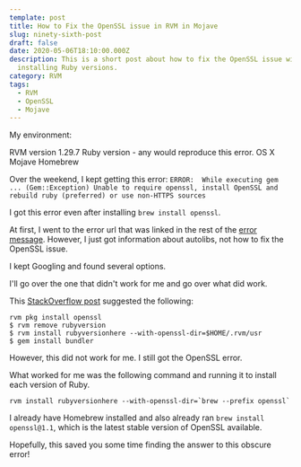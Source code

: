 ```yaml
---
template: post
title: How to Fix the OpenSSL issue in RVM in Mojave
slug: ninety-sixth-post
draft: false
date: 2020-05-06T18:10:00.000Z
description: This is a short post about how to fix the OpenSSL issue with
  installing Ruby versions.
category: RVM
tags:
  - RVM
  - OpenSSL
  - Mojave
---
```

My environment: 

RVM version 1.29.7
Ruby version - any would reproduce this error. 
OS X Mojave 
Homebrew

Over the weekend, I kept getting this error: 
`ERROR:  While executing gem ... (Gem::Exception) Unable to require openssl, install OpenSSL and rebuild ruby (preferred) or use non-HTTPS sources`

I got this error even after installing `brew install openssl`.

At first, I went to the error url that was linked in the rest of the [error message](https://rvm.io/rvm/autolibs). However, I just got information about autolibs, not how to fix the OpenSSL issue. 

I kept Googling and found several options. 

I'll go over the one that didn't work for me and go over what did work.

This [StackOverflow post](https://stackoverflow.com/questions/15511943/troubles-with-rvm-and-openssl) suggested the following: 
```
rvm pkg install openssl
$ rvm remove rubyversion
$ rvm install rubyversionhere --with-openssl-dir=$HOME/.rvm/usr
$ gem install bundler
```

However, this did not work for me. I still got the OpenSSL error. 

What worked for me was the following command and running it to install each version of Ruby. 

``` 
rvm install rubyversionhere --with-openssl-dir=`brew --prefix openssl`
```

I already have Homebrew installed and also already ran `brew install openssl@1.1`, which is the latest stable version of OpenSSL available. 

Hopefully, this saved you some time finding the answer to this obscure error! 

